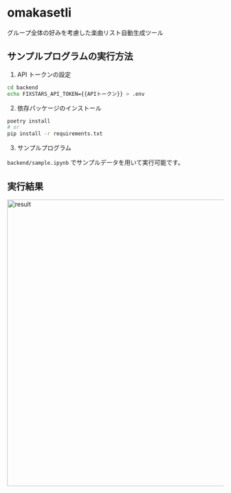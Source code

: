 # omakasetli

グループ全体の好みを考慮した楽曲リスト自動生成ツール

## サンプルプログラムの実行方法

1. API トークンの設定

```bash
cd backend
echo FIXSTARS_API_TOKEN={{APIトークン}} > .env
```

2. 依存パッケージのインストール

```bash
poetry install
# or
pip install -r requirements.txt
```

3. サンプルプログラム

`backend/sample.ipynb` でサンプルデータを用いて実行可能です。

## 実行結果

<img width="665" alt="result" src="https://user-images.githubusercontent.com/26806017/113131282-faa72480-9257-11eb-937a-518d219c2a33.png">

